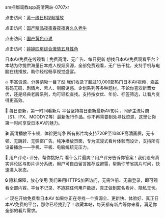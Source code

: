 sm捆绑调教app高清网站-0707xr


点击访问：<a href="https://bered.pages.dev/">黄一级日B视频播放</a>

点击访问：<a href="https://bsdf-5f5.pages.dev/">国产精品夜夜春夜夜爽久久老牛</a>

点击访问：<a href="https://cfad.pages.dev/">国产黄色小说</a>

点击访问：<a href="https://gfd-5xg.pages.dev/">婷婷四房综合激情五月性色</a>


日本AV免费在线观看｜免费高清、无广告、每日更新
想找日本AV免费观看平台？本站为你提供海量日本成人视频资源，全部免费观看，无广告干扰，支持手机与电脑在线播放，助你轻松畅享视觉盛宴。

🔥 丰富资源，分类清晰一目了然
我们收录了超过10,000部热门日本AV视频，涵盖有码无码、剧情片、素人、制服诱惑、企划系列等多种题材。不论你喜欢新晋女优，还是经典老牌系列，均可轻松查找。支持按女优、年份、标签筛选，让看片变得更高效。

🚀 每日更新，第一时间看新片
平台坚持每日更新最新AV影片，同步主流片商（S1、IPX、MOODYZ等）最新发行作品。你不再需要到处寻找资源，这里让你第一时间享受日本AV的魅力。

🎬 高清播放不卡顿，体验更纯净
所有影片均支持720P至1080P高清画质，无卡顿、无跳转、无弹窗广告。纯净播放页面，专为沉浸式看片体验而设计，支持所有设备播放——手机、平板、电脑统统无压力。

💬 用户评论+评分，帮你挑好片
看什么片最爽？用户评分告诉你答案！我们设有真实评论区与影片评分系统，用户可自由留言推荐或避雷，帮助你节省挑片时间，快速进入状态。

🔒 隐私保障，放心使用
我们采用HTTPS加密访问，无需注册、无需登录，即可观看全部内容。平台不记录、不追踪任何用户数据，真正做到匿名看片、隐私无忧。

✅ 现在开始免费看日本AV
如果你正在寻找一个资源全、更新快、体验好、真正日本AV免费的平台，那你已经找到了！收藏本站，每天都有新片等你来看，满足你全部的看片需求。


<span style="display:none;">[Canonical link]( https://github.com/832xduan/86502 ）</span>
